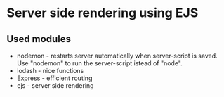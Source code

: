 # Server side rendering using EJS

## Used modules
- nodemon - restarts server automatically when server-script is saved. Use "nodemon" to run the server-script istead of "node". 
- lodash - nice functions
- Express - efficient routing
- ejs - server side rendering
